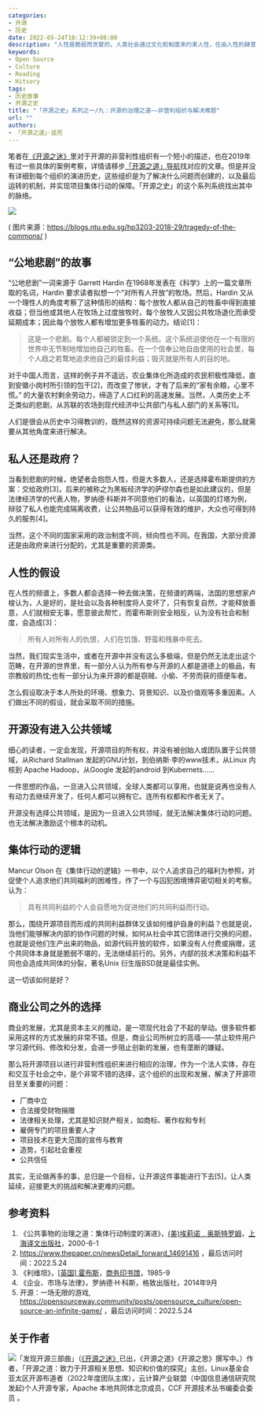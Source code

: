 ```yaml
---
categories:
- 开源
- 历史
date: 2022-05-24T10:12:39+08:00
description: "人性是脆弱而贪婪的，人类社会通过文化和制度来约束人性，任由人性的肆意妄为，造成历史的悲剧数不胜数。开源的起源是从个体的意愿出发，希望大家共同完成一个伟大的能解决实际问题的项目，但是如何保障最后的成果？个体又该如何保障自身的生活来源？俗语云‘活人不会被尿憋死’，总是有办法的，社会创新乃良策也！"
keywords:
- Open Source
- Culture
- Reading
- Hitsory
tags:
- 历史故事
- 开源之史
title: "「开源之史」系列之一/九：开源的治理之道——非营利组织与解决难题"
url: ""
authors:
- 「开源之道」·适兕
---
```


笔者在[《开源之迷》](posts/book-of-open-source/the-fascinating-of-open-source/)里对于开源的非营利性组织有一个短小的描述，也在2019年有过一些具体的案例考察，详情请移步[「开源之道」导航](/posts/ocselected-reading-guide/)找对应的文章。但是并没有详细到每个组织的演进历史，这些组织是为了解决什么问题而创建的，以及最后运转的机制，并实现项目集体行动的保障。「开源之史」的这个系列系统找出其中的脉络。

![](https://cpb-us-e1.wpmucdn.com/blogs.ntu.edu.sg/dist/d/1595/files/2017/11/Picture14-21nrrzy.png)

( 图片来源：https://blogs.ntu.edu.sg/hp3203-2018-29/tragedy-of-the-commons/ )

## “公地悲剧”的故事

“公地悲剧”一词来源于 Garrett Hardin 在1968年发表在《科学》上的一篇文章所取的名词，Hardin 要求读者拟想一个“对所有人开放”的牧场。然后，Hardin 又从一个理性人的角度考察了这种情形的结构：每个放牧人都从自己的牲畜中得到直接收益；但当他或其他人在牧场上过度放牧时，每个放牧人又因公共牧场退化而承受延期成本；因此每个放牧人都有增加更多牲畜的动力。结论[1]：

> 这是一个悲剧。每个人都被锁定到一个系统。这个系统迫使他在一个有限的世界中无节制地增加他自己的牲畜。在一个信奉公地自由使用的社会里，每个人趋之若鹜地追求他自己的最佳利益；毁灭就是所有人的目的地。

对于中国人而言，这样的例子并不遥远，农业集体化所造成的农民积极性降低，直到安徽小岗村所引领的包干[2]，而改变了惨状，才有了后来的“家有余粮，心里不慌。” 的大量农村剩余劳动力，缔造了人口红利的高速发展。当然，人类历史上不乏类似的悲剧，从苏联的农场到现代经济中公共部门与私人部门的关系等[1]。

人们是很会从历史中习得教训的，既然这样的资源可持续问题无法避免，那么就需要从其他角度来进行解决。

## 私人还是政府？

当看到悲剧的时候，绝望者会抱怨人性，但是大多数人，还是选择霍布斯提供的方案：交给政府[3]，后来的被称之为黑板经济学的萨缪尔森也是如此建议的，但是法律经济学的代表人物，罗纳德·科斯并不同意他们的看法，以英国的灯塔为例，辩驳了私人也能完成隔离收费，让公共物品可以获得有效的维护，大众也可得到持久的服务[4]。

当然，这个不同的国家采用的政治制度不同，倾向性也不同。在我国，大部分资源还是由政府来进行分配的，尤其是重要的资源类。

## 人性的假设

在人性的频谱上，多数人都会选择一种去做决策，在频谱的两端，法国的思想家卢梭认为，人是好的，是社会以及各种制度将人变坏了，只有恢复自然，才能释放善意，人们就相安无事，愿意彼此帮忙，而霍布斯则安全相反，认为没有社会和制度，会造成[3]：

> 所有人对所有人的仇恨，人们在饥饿、野蛮和残暴中死去。

当然，我们现实生活中，或者在开源中并没有这么多极端，但是仍然无法走出这个范畴，在开源的世界里，有一部分人认为所有参与开源的人都是道德上的极品，有宗教般的热忱;也有一部分认为来开源的都是窃贼、小偷、不劳而获的搭便车者。

怎么假设取决于本人所处的环境、想象力、背景知识、以及价值观等多重因素。人们做出不同的假设，就会采取不同的措施。

## 开源没有进入公共领域

细心的读者，一定会发现，开源项目的所有权，并没有被创始人或团队置于公共领域，从Richard Stallman 发起的GNU计划，到伯纳斯·李的www技术，从Linux 内核到 Apache Hadoop，从Google 发起的android 到Kubernets......

一件思想的作品，一旦进入公共领域，全球人类都可以享用，也就是说再也没有人有动力去继续开发了，任何人都可以拥有它。连所有权都和作者无关了。

开源没有选择公共领域，是因为一旦进入公共领域，就无法解决集体行动的问题。也无法解决激励这个根本的动机。

## 集体行动的逻辑

Mancur Olson 在《集体行动的逻辑》一书中，以个人追求自己的福利为参照，对促使个人追求他们共同福利的困难性，作了一个与囚犯困境博弈密切相关的考察。认为：

> 具有共同利益的个人会自愿地为促进他们的共同利益而行动。

那么，围绕开源项目而形成的共同利益群体又该如何维护自身的利益？也就是说，当他们能够解决内部的协作问题的时候，如何从社会中其它团体进行交换的问题，也就是说他们生产出来的物品，如源代码开放的软件，如果没有人付费或捐赠，这个共同体本身就是脆弱不堪的，无法继续前行的。另外，内部的技术决策和利益不同也会造成共同体的分裂，著名Unix 衍生版BSD就是最佳实例。

这一切该如何是好？

## 商业公司之外的选择

商业的发展，尤其是资本主义的推动，是一项现代社会了不起的举动。很多软件都采用这样的方式发展的非常不错。但是，商业公司所树立的高墙——禁止软件用户学习源代码、修改和分发，会进一步阻止创新的发展，也有垄断的嫌疑。

那么将开源项目以进行非营利性组织来进行相应的治理，作为一个法人实体，存在和交互于社会之中，是个非常不错的选择，这个组织的出现和发展，解决了开源项目至关重要的问题：

* 厂商中立
* 合法接受财物捐赠
* 法律相关处理，尤其是知识财产相关，如商标、著作权和专利
* 雇佣专门的项目重要人才
* 项目技术在更大范围的宣传与教育
* 造势，引起社会重视
* 公共信任

其实，无论做再多的事，总归是一个目标，让开源这件事能进行下去[5]，让人类延续，迎接更大的挑战和解决更难的问题。

## 参考资料

1. 《公共事物的治理之道：集体行动制度的演进》，[(美)埃莉诺﹒奥斯特罗姆](https://book.douban.com/search/埃莉诺﹒奥斯特罗姆著)，[上海译文出版社](https://book.douban.com/press/2582)，2000-6-1
2. https://www.thepaper.cn/newsDetail_forward_14691416 ，最后访问时间：2022.5.24
3. 《利维坦》，[[英国\] 霍布斯](https://book.douban.com/author/169520/)，[商务印书馆](https://book.douban.com/press/2851)，1985-9
4. 《企业、市场与法律》，罗纳德·H·科斯，格致出版社，2014年9月
5. 开源：一场无限的游戏,  https://opensourceway.community/posts/opensource_culture/open-source-an-infinite-game/ ，最后访问时间：2022.5.24

## 关于作者

![](/public/kuosi-face-of-os.png)「发现开源三部曲」（[《开源之迷》](posts/book-of-open-source/the-fascinating-of-open-source/)已出，《开源之道》《开源之思》撰写中。）作者，「开源之道：致力于开源相关思想、知识和价值的探究」主创，Linux基金会亚太区开源布道者（2022年度团队主席），云计算产业联盟（中国信息通信研究院发起)个人开源专家，Apache 本地共同体北京成员，CCF 开源技术丛书编委会委员 。
